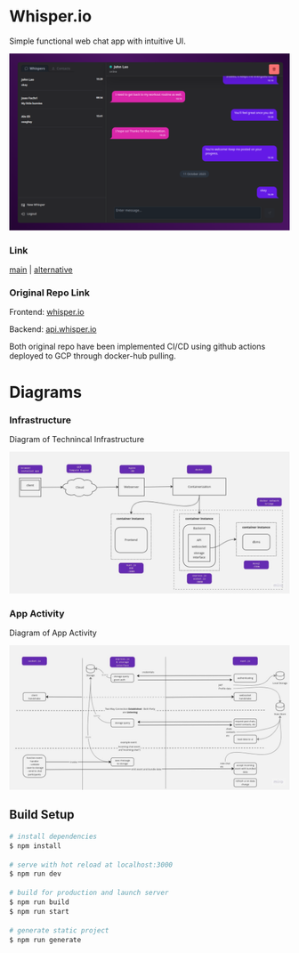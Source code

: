 # Whisper.io  

Simple functional web chat app with intuitive UI.  

![Screenshot App](/MD-assets/ss.png)

### Link

[main](http://asrofil-fachrul-riidlo.sanberdev.com/) | [alternative](http://34.101.112.132/)

### Original Repo Link  

Frontend: [whisper.io](https://github.com/asrofilfachrulr/whisper.io)

Backend: [api.whisper.io](https://github.com/asrofilfachrulr/whisper.io)

Both original repo have been implemented CI/CD using github actions deployed to GCP through docker-hub pulling.

# Diagrams  

### Infrastructure

Diagram of Technincal Infrastructure

![Diagram](/MD-assets/infra.jpg)

### App Activity

Diagram of App Activity

![Diagram](/MD-assets/activity.jpg)

## Build Setup

```bash
# install dependencies
$ npm install

# serve with hot reload at localhost:3000
$ npm run dev

# build for production and launch server
$ npm run build
$ npm run start

# generate static project
$ npm run generate
```
